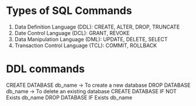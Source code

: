 # Types of SQL Commands
  1. Data Definition Language (DDL): CREATE, ALTER, DROP, TRUNCATE
  2. Date Control Language (DCL): GRANT, REVOKE
  3. Data Manipulation Language (DML): UPDATE, DELETE, SELECT
  4. Transaction Control Language (TCL): COMMIT, ROLLBACK

# DDL commands

CREATE DATABASE db_name  -> To create a new database
DROP DATABASE db_name -> To delete an existing database
CREATE DATABASE IF NOT Exists db_name 
DROP DATABASE IF Exists db_name



